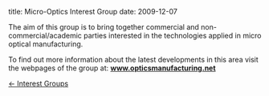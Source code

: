 title: Micro-Optics Interest Group 
date: 2009-12-07 

The aim of this group is to bring together commercial and non-commercial/academic parties interested in the technologies applied in micro optical manufacturing.
<!--break-->
To find out more information about the latest developments in this area visit the webpages of the group at:
<a href="http://www.opticsmanufacturing.net"> <strong>www.opticsmanufacturing.net</strong></a>

[&larr; Interest Groups](/4m-association/interest-groups.html)